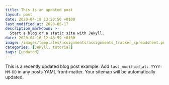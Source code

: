 ```yaml
---
title: This is an updated post
layout: post
date: 2020-04-19 13:20:50 +0100
last_modified_at: 2020-05-17
description_markdown: >-
  Start a blog or a static site with Jekyll.
date: 2020-04-16 12:48:59 +0100
image: /images/templates/assignments/assignments_tracker_spreadsheet.png
categories: [Jekyll, tutorial]
tags: [updated]
---
```

This is a recently updated blog post example. Add `last_modified_at: YYYY-MM-DD` in any posts YAML front-matter. Your sitemap will be automatically updated.
